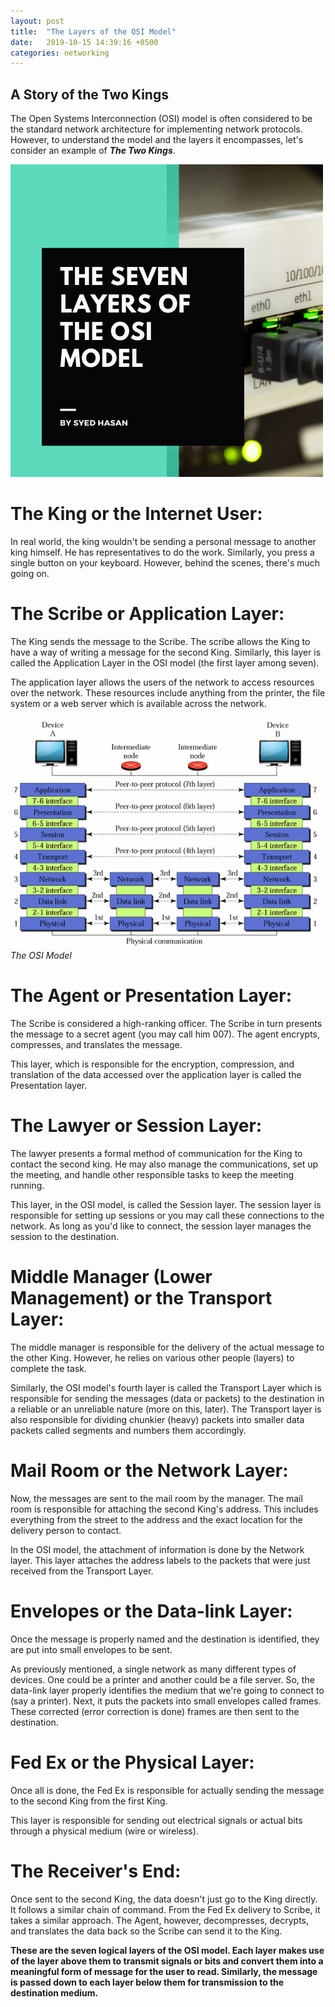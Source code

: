 ```yaml
---
layout: post
title:  "The Layers of the OSI Model"
date:   2019-10-15 14:39:16 +0500
categories: networking 
---
```


## A Story of the Two Kings

The Open Systems Interconnection (OSI) model is often considered to be the standard network architecture for implementing network protocols. However, to understand the model and the layers it encompasses, let's consider an example of **_The Two Kings_**.

![osi-model](/assets/networking/osi-model.png)

# The King or the Internet User: 

In real world, the king wouldn't be sending a personal message to another king himself. He has representatives to do the work. Similarly, you press a single button on your keyboard. However, behind the scenes, there's much going on. 

# The Scribe or Application Layer:

The King sends the message to the Scribe. The scribe allows the King to have a way of writing a message for the second King. Similarly, this layer is called the Application Layer in the OSI model (the first layer among seven).

The application layer allows the users of the network to access resources over the network. These resources include anything from the printer, the file system or a web server which is available across the network.

![osi-model](/assets/networking/osi-model-2.png)
_The OSI Model_

# The Agent or Presentation Layer:

The Scribe is considered a high-ranking officer. The Scribe in turn presents the message to a secret agent (you may call him 007). The agent encrypts, compresses, and translates the message.

This layer, which is responsible for the encryption, compression, and translation of the data accessed over the application layer is called the Presentation layer. 

# The Lawyer or Session Layer:

The lawyer presents a formal method of communication for the King to contact the second king. He may also manage the communications, set up the meeting, and handle other responsible tasks to keep the meeting running.

This layer, in the OSI model, is called the Session layer. The session layer is responsible for setting up sessions or you may call these connections to the network. As long as you'd like to connect, the session layer manages the session to the destination.

# Middle Manager (Lower Management) or the Transport Layer:

The middle manager is responsible for the delivery of the actual message to the other King. However, he relies on various other people (layers) to complete the task.

Similarly, the OSI model's fourth layer is called the Transport Layer which is responsible for sending the messages (data or packets) to the destination in a reliable or an unreliable nature (more on this, later). The Transport layer is also responsible for dividing chunkier (heavy) packets into smaller data packets called segments and numbers them accordingly. 

# Mail Room or the Network Layer:

Now, the messages are sent to the mail room by the manager. The mail room is responsible for attaching the second King's address. This includes everything from the street to the address and the exact location for the delivery person to contact.

In the OSI model, the attachment of information is done by the Network layer. This layer attaches the address labels to the packets that were just received from the Transport Layer. 

# Envelopes or the Data-link Layer:

Once the message is properly named and the destination is identified, they are put into small envelopes to be sent.

As previously mentioned, a single network as many different types of devices. One could be a printer and another could be a file server. So, the data-link layer properly identifies the medium that we're going to connect to (say a printer). Next, it puts the packets into small envelopes called frames. These corrected (error correction is done) frames are then sent to the destination.

# Fed Ex or the Physical Layer:

Once all is done, the Fed Ex is responsible for actually sending the message to the second King from the first King.

This layer is responsible for sending out electrical signals or actual bits through a physical medium (wire or wireless). 

# The Receiver's End:

Once sent to the second King, the data doesn't just go to the King directly. It follows a similar chain of command. From the Fed Ex delivery to Scribe, it takes a similar approach. The Agent, however, decompresses, decrypts, and translates the data back so the Scribe can send it to the King.

**These are the seven logical layers of the OSI model. Each layer makes use of the layer above them to transmit signals or bits and convert them into a meaningful form of message for the user to read. Similarly, the message is passed down to each layer below them for transmission to the destination medium.**
